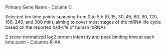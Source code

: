 Primary Gene Name - Column C

Selected ten time points spanning from 0 to 5 h (0, 15, 30, 45, 60, 90, 120, 180, 240, and 300 min), aiming to cover most stages of the mRNA life cycle based on the reported half-life of human mRNAs 

Z score-normalized log2 protein intensity and peak binding time at each time point - Columns R-AA
